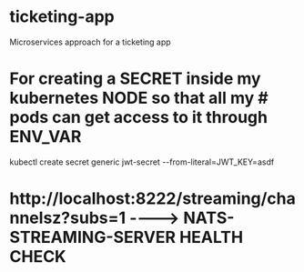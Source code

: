 # ticketing-app
Microservices approach for a ticketing app

# For creating a SECRET inside my kubernetes NODE so that all my # pods can get access to it through ENV_VAR

kubectl create secret generic jwt-secret --from-literal=JWT_KEY=asdf

# http://localhost:8222/streaming/channelsz?subs=1 ----> NATS-STREAMING-SERVER HEALTH CHECK

